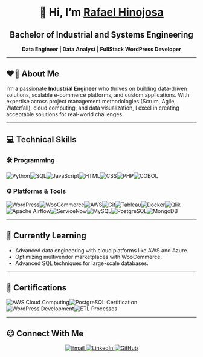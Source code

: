 <div align="center">
  <h1>👋 Hi, I’m <a href="https://github.com/RafaelHinojosaH">Rafael Hinojosa</a></h1>
  <h2> Bachelor of Industrial and Systems Engineering </h2>
  <p>
    <strong>Data Engineer | Data Analyst | FullStack WordPress Developer</strong>
  </p>
</div>

---

## ❤️‍🔥 About Me
I’m a passionate **Industrial Engineer** who thrives on building data-driven solutions, scalable e-commerce platforms, and custom applications. With expertise across project management methodologies (Scrum, Agile, Waterfall), cloud computing, and data visualization, I excel in creating acceptable solutions for real-world challenges. 

---

## 💻 Technical Skills

### 🛠 Programming
<div style="display: flex; flex-wrap: wrap;">
  <img src="https://img.shields.io/badge/Python-3776AB?style=for-the-badge&logo=python&logoColor=white" alt="Python"/>
  <img src="https://img.shields.io/badge/SQL-336791?style=for-the-badge&logo=postgresql&logoColor=white" alt="SQL"/>
  <img src="https://img.shields.io/badge/JavaScript-F7DF1E?style=for-the-badge&logo=javascript&logoColor=black" alt="JavaScript"/>
  <img src="https://img.shields.io/badge/HTML-E34F26?style=for-the-badge&logo=html5&logoColor=white" alt="HTML"/>
  <img src="https://img.shields.io/badge/CSS-1572B6?style=for-the-badge&logo=css3&logoColor=white" alt="CSS"/>
  <img src="https://img.shields.io/badge/PHP-777BB4?style=for-the-badge&logo=php&logoColor=white" alt="PHP"/>
  <img src="https://img.shields.io/badge/COBOL-000000?style=for-the-badge&logo=cobol&logoColor=white" alt="COBOL"/>
</div>

### ⚙️ Platforms & Tools
<div style="display: flex; flex-wrap: wrap;">
  <img src="https://img.shields.io/badge/WordPress-21759B?style=for-the-badge&logo=wordpress&logoColor=white" alt="WordPress"/>
  <img src="https://img.shields.io/badge/WooCommerce-96588A?style=for-the-badge&logo=woocommerce&logoColor=white" alt="WooCommerce"/>
  <img src="https://img.shields.io/badge/AWS-FF9900?style=for-the-badge&logo=amazonaws&logoColor=white" alt="AWS"/>
  <img src="https://img.shields.io/badge/Git-F05032?style=for-the-badge&logo=git&logoColor=white" alt="Git"/>
  <img src="https://img.shields.io/badge/Tableau-E97627?style=for-the-badge&logo=tableau&logoColor=white" alt="Tableau"/>
  <img src="https://img.shields.io/badge/Docker-2496ED?style=for-the-badge&logo=docker&logoColor=white" alt="Docker"/>
  <img src="https://img.shields.io/badge/Qlik-46C11B?style=for-the-badge&logo=qlik&logoColor=white" alt="Qlik"/>
  <img src="https://img.shields.io/badge/Apache%20Airflow-017CEE?style=for-the-badge&logo=apache-airflow&logoColor=white" alt="Apache Airflow"/>
  <img src="https://img.shields.io/badge/ServiceNow-0070C0?style=for-the-badge&logo=servicenow&logoColor=white" alt="ServiceNow"/>
  <img src="https://img.shields.io/badge/MySQL-4479A1?style=for-the-badge&logo=mysql&logoColor=white" alt="MySQL"/>
  <img src="https://img.shields.io/badge/PostgreSQL-336791?style=for-the-badge&logo=postgresql&logoColor=white" alt="PostgreSQL"/>
  <img src="https://img.shields.io/badge/MongoDB-47A248?style=for-the-badge&logo=mongodb&logoColor=white" alt="MongoDB"/>
</div>

---

## 🧠 Currently Learning
- Advanced data engineering with cloud platforms like AWS and Azure.
- Optimizing multivendor marketplaces with WooCommerce.
- Advanced SQL techniques for large-scale databases.

---

## 🏅 Certifications
<div style="display: flex; flex-wrap: wrap;">
  <img src="https://img.shields.io/badge/AWS%20Cloud%20Computing-orange?style=for-the-badge" alt="AWS Cloud Computing"/>
  <img src="https://img.shields.io/badge/PostgreSQL-blue?style=for-the-badge" alt="PostgreSQL Certification"/>
  <img src="https://img.shields.io/badge/WordPress%20Development-lightblue?style=for-the-badge" alt="WordPress Development"/>
  <img src="https://img.shields.io/badge/ETL%20Processes-yellow?style=for-the-badge" alt="ETL Processes"/>
</div>

---

## 😉 Connect With Me
<div align="center">
  <a href="mailto:rafael.hinojosah@gmail.com">
    <img src="https://img.shields.io/badge/Email-D14836?style=for-the-badge&logo=gmail&logoColor=white" alt="Email"/>
  </a>
  <a href="https://www.linkedin.com/in/rafaelhinojosah/">
    <img src="https://img.shields.io/badge/LinkedIn-0A66C2?style=for-the-badge&logo=linkedin&logoColor=white" alt="LinkedIn"/>
  </a>
  <a href="https://github.com/RafaelHinojosaH">
    <img src="https://img.shields.io/badge/GitHub-181717?style=for-the-badge&logo=github&logoColor=white" alt="GitHub"/>
  </a>
</div>
